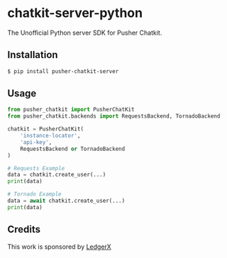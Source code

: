 # chatkit-server-python

The Unofficial Python server SDK for Pusher Chatkit.

## Installation

```sh
$ pip install pusher-chatkit-server
```

## Usage

```python
from pusher_chatkit import PusherChatKit
from pusher_chatkit.backends import RequestsBackend, TornadoBackend

chatkit = PusherChatKit(
    'instance-locator',
    'api-key',
    RequestsBackend or TornadoBackend
)

# Requests Example
data = chatkit.create_user(...)
print(data)

# Tornado Example
data = await chatkit.create_user(...)
print(data)

```

## Credits
This work is sponsored by [LedgerX](https://ledgerx.com)
